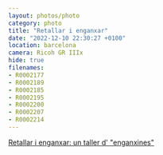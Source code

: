 ```yaml
---
layout: photos/photo
category: photo
title: "Retallar i enganxar"
date: "2022-12-10 22:30:27 +0100"
location: barcelona
camera: Ricoh GR IIIx
hide: true
filenames: 
- R0002177
- R0002189
- R0002185
- R0002195
- R0002200
- R0002207
- R0002214
---
```


[Retallar i enganxar: un taller d' "enganxines"](https://artssantamonica.gencat.cat/ca/detall/Tallers-menors)

